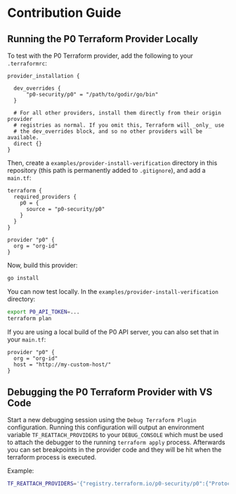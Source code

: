 # Contribution Guide

## Running the P0 Terraform Provider Locally

To test with the P0 Terraform provider, add the following to your `.terraformrc`:

```hcl
provider_installation {

  dev_overrides {
      "p0-security/p0" = "/path/to/godir/go/bin"
  }

  # For all other providers, install them directly from their origin provider
  # registries as normal. If you omit this, Terraform will _only_ use
  # the dev_overrides block, and so no other providers will be available.
  direct {}
}
```

Then, create a `examples/provider-install-verification` directory in this
repository (this path is permanently added to `.gitignore`), and add a `main.tf`:

```hcl
terraform {
  required_providers {
    p0 = {
      source = "p0-security/p0"
    }
  }
}

provider "p0" {
  org = "org-id"
}
```

Now, build this provider:

```bash
go install
```

You can now test locally. In the `examples/provider-install-verification` directory:

```bash
export P0_API_TOKEN=...
terraform plan
```

If you are using a local build of the P0 API server, you can also set that in your
`main.tf`:

```
provider "p0" {
  org = "org-id"
  host = "http://my-custom-host/"
}
```

## Debugging the P0 Terraform Provider with VS Code

Start a new debugging session using the `Debug Terraform Plugin` configuration. Running this configuration will output an environment variable `TF_REATTACH_PROVIDERS` to your `DEBUG_CONSOLE` which must be used to attach the debugger to the running `terraform apply` process. Afterwards you can set breakpoints in the provider code and they will be hit when the terraform process is executed.

Example:

```bash
TF_REATTACH_PROVIDERS='{"registry.terraform.io/p0-security/p0":{"Protocol":"grpc","ProtocolVersion":6,"Pid":63519,"Test":true,"Addr":{"Network":"unix","String":"path-to-socket"}}}' terraform apply
```

